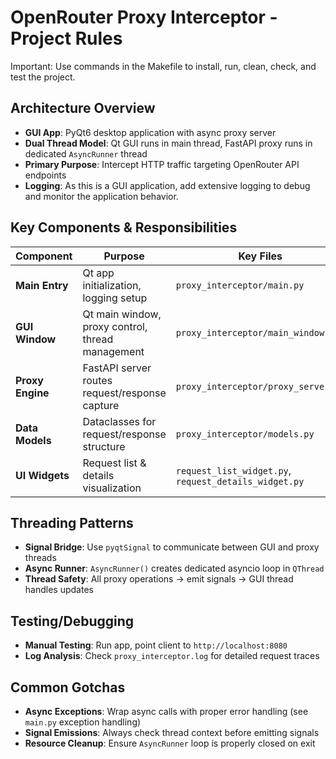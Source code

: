 # OpenRouter Proxy Interceptor - Project Rules

Important: Use commands in the Makefile to install, run, clean, check, and test the project.

## Architecture Overview
- **GUI App**: PyQt6 desktop application with async proxy server
- **Dual Thread Model**: Qt GUI runs in main thread, FastAPI proxy runs in dedicated `AsyncRunner` thread
- **Primary Purpose**: Intercept HTTP traffic targeting OpenRouter API endpoints
- **Logging**: As this is a GUI application, add extensive logging to debug and monitor the application behavior.

## Key Components & Responsibilities
| Component | Purpose | Key Files |
|-----------|---------|-----------|
| **Main Entry** | Qt app initialization, logging setup | `proxy_interceptor/main.py` |
| **GUI Window** | Qt main window, proxy control, thread management | `proxy_interceptor/main_window.py` |
| **Proxy Engine** | FastAPI server routes request/response capture | `proxy_interceptor/proxy_server.py` |
| **Data Models** | Dataclasses for request/response structure | `proxy_interceptor/models.py` |
| **UI Widgets** | Request list & details visualization | `request_list_widget.py`, `request_details_widget.py` |

## Threading Patterns
- **Signal Bridge**: Use `pyqtSignal` to communicate between GUI and proxy threads
- **Async Runner**: `AsyncRunner()` creates dedicated asyncio loop in `QThread`
- **Thread Safety**: All proxy operations → emit signals → GUI thread handles updates

## Testing/Debugging
- **Manual Testing**: Run app, point client to `http://localhost:8080`
- **Log Analysis**: Check `proxy_interceptor.log` for detailed request traces

## Common Gotchas
- **Async Exceptions**: Wrap async calls with proper error handling (see `main.py` exception handling)
- **Signal Emissions**: Always check thread context before emitting signals
- **Resource Cleanup**: Ensure `AsyncRunner` loop is properly closed on exit